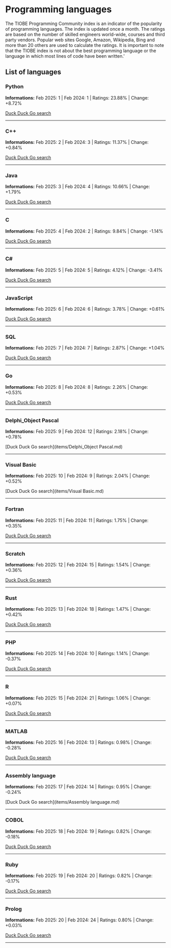 # Programming languages

The TIOBE Programming Community index is an indicator of the popularity of programming languages. The index is updated once a month. The ratings are based on the number of skilled engineers world-wide, courses and third party vendors. Popular web sites Google, Amazon, Wikipedia, Bing and more than 20 others are used to calculate the ratings. It is important to note that the TIOBE index is not about the best programming language or the language in which most lines of code have been written.'

## List of languages

### Python

**Informations:** Feb 2025: 1 | Feb 2024: 1 | Ratings: 23.88% | Change: +8.72%

[Duck Duck Go search](items/Python.md)

---

### C++

**Informations:** Feb 2025: 2 | Feb 2024: 3 | Ratings: 11.37% | Change: +0.84%

[Duck Duck Go search](items/C++.md)

---

### Java

**Informations:** Feb 2025: 3 | Feb 2024: 4 | Ratings: 10.66% | Change: +1.79%

[Duck Duck Go search](items/Java.md)

---

### C

**Informations:** Feb 2025: 4 | Feb 2024: 2 | Ratings: 9.84% | Change: -1.14%

[Duck Duck Go search](items/C.md)

---

### C#

**Informations:** Feb 2025: 5 | Feb 2024: 5 | Ratings: 4.12% | Change: -3.41%

[Duck Duck Go search](items/C#.md)

---

### JavaScript

**Informations:** Feb 2025: 6 | Feb 2024: 6 | Ratings: 3.78% | Change: +0.61%

[Duck Duck Go search](items/JavaScript.md)

---

### SQL

**Informations:** Feb 2025: 7 | Feb 2024: 7 | Ratings: 2.87% | Change: +1.04%

[Duck Duck Go search](items/SQL.md)

---

### Go

**Informations:** Feb 2025: 8 | Feb 2024: 8 | Ratings: 2.26% | Change: +0.53%

[Duck Duck Go search](items/Go.md)

---

### Delphi_Object Pascal

**Informations:** Feb 2025: 9 | Feb 2024: 12 | Ratings: 2.18% | Change: +0.78%

[Duck Duck Go search](items/Delphi_Object Pascal.md)

---

### Visual Basic

**Informations:** Feb 2025: 10 | Feb 2024: 9 | Ratings: 2.04% | Change: +0.52%

[Duck Duck Go search](items/Visual Basic.md)

---

### Fortran

**Informations:** Feb 2025: 11 | Feb 2024: 11 | Ratings: 1.75% | Change: +0.35%

[Duck Duck Go search](items/Fortran.md)

---

### Scratch

**Informations:** Feb 2025: 12 | Feb 2024: 15 | Ratings: 1.54% | Change: +0.36%

[Duck Duck Go search](items/Scratch.md)

---

### Rust

**Informations:** Feb 2025: 13 | Feb 2024: 18 | Ratings: 1.47% | Change: +0.42%

[Duck Duck Go search](items/Rust.md)

---

### PHP

**Informations:** Feb 2025: 14 | Feb 2024: 10 | Ratings: 1.14% | Change: -0.37%

[Duck Duck Go search](items/PHP.md)

---

### R

**Informations:** Feb 2025: 15 | Feb 2024: 21 | Ratings: 1.06% | Change: +0.07%

[Duck Duck Go search](items/R.md)

---

### MATLAB

**Informations:** Feb 2025: 16 | Feb 2024: 13 | Ratings: 0.98% | Change: -0.28%

[Duck Duck Go search](items/MATLAB.md)

---

### Assembly language

**Informations:** Feb 2025: 17 | Feb 2024: 14 | Ratings: 0.95% | Change: -0.24%

[Duck Duck Go search](items/Assembly language.md)

---

### COBOL

**Informations:** Feb 2025: 18 | Feb 2024: 19 | Ratings: 0.82% | Change: -0.18%

[Duck Duck Go search](items/COBOL.md)

---

### Ruby

**Informations:** Feb 2025: 19 | Feb 2024: 20 | Ratings: 0.82% | Change: -0.17%

[Duck Duck Go search](items/Ruby.md)

---

### Prolog

**Informations:** Feb 2025: 20 | Feb 2024: 24 | Ratings: 0.80% | Change: +0.03%

[Duck Duck Go search](items/Prolog.md)

---

